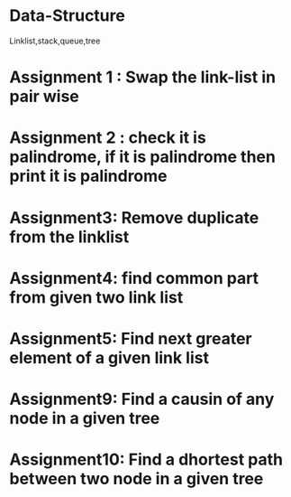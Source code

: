
# Data-Structure
Linklist,stack,queue,tree


# Assignment 1 : Swap the link-list in pair wise
# Assignment 2 : check it is palindrome, if it is palindrome then print it is palindrome
# Assignment3: Remove duplicate from the linklist
# Assignment4: find common part from given two link list
# Assignment5: Find next greater element of a given link list
# Assignment9: Find a causin of any node in a given tree
# Assignment10: Find a dhortest path between two node in a given tree

